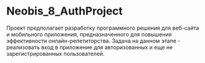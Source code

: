 # Neobis_8_AuthProject
Проект предполагает разработку программного решения для веб-сайта и мобильного приложения, предназначенного для повышения эффективности онлайн-репетиторства. Задача на данном этапе - реализовать вход в приложение для авторизованных и еще не зарегистрированных пользователей. 
